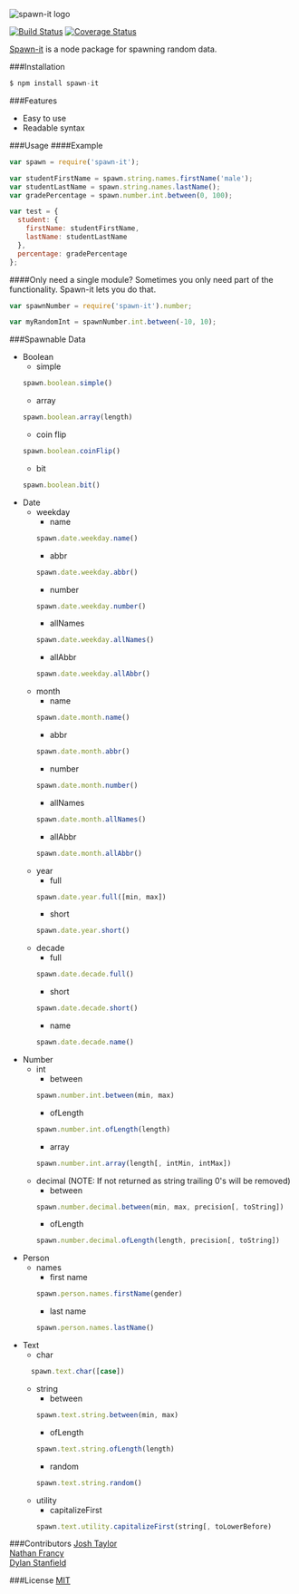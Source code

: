 ![spawn-it logo](https://cdn.rawgit.com/jrtnq514/spawn-it/master/spawn-it.svg)

[![Build Status](https://travis-ci.org/jrtnq514/spawn-it.svg?branch=master)](https://travis-ci.org/jrtnq514/spawn-it)
[![Coverage Status](https://coveralls.io/repos/github/jrtnq514/spawn-it/badge.svg?branch=master)](https://coveralls.io/github/jrtnq514/spawn-it?branch=master)

[Spawn-it](https://github.com/jrtnq514/spawn-it) is a node package for spawning random data.

###Installation
```javascript
$ npm install spawn-it
```
###Features
* Easy to use
* Readable syntax

###Usage
####Example
```javascript
var spawn = require('spawn-it');

var studentFirstName = spawn.string.names.firstName('male');
var studentLastName = spawn.string.names.lastName();
var gradePercentage = spawn.number.int.between(0, 100);

var test = {
  student: {
    firstName: studentFirstName,
    lastName: studentLastName
  },
  percentage: gradePercentage
};
```
####Only need a single module?
Sometimes you only need part of the functionality. Spawn-it lets you do that.
```javascript
var spawnNumber = require('spawn-it').number;

var myRandomInt = spawnNumber.int.between(-10, 10);
```

###Spawnable Data
* Boolean
  * simple
  ```javascript
  spawn.boolean.simple()
  ```
  * array
  ```javascript
  spawn.boolean.array(length)
  ```
  * coin flip
  ```javascript
  spawn.boolean.coinFlip()
  ```
  * bit
  ```javascript
  spawn.boolean.bit()
  ```
* Date
  * weekday
    * name
    ```javascript
    spawn.date.weekday.name()
    ```
    * abbr
    ```javascript
    spawn.date.weekday.abbr()
    ```
    * number
    ```javascript
    spawn.date.weekday.number()
    ```
    * allNames
    ```javascript
    spawn.date.weekday.allNames()
    ```
    * allAbbr
    ```javascript
    spawn.date.weekday.allAbbr()
    ```
  * month
    * name
    ```javascript
    spawn.date.month.name()
    ```
    * abbr
    ```javascript
    spawn.date.month.abbr()
    ```
    * number
    ```javascript
    spawn.date.month.number()
    ```
    * allNames
    ```javascript
    spawn.date.month.allNames()
    ```
    * allAbbr
    ```javascript
    spawn.date.month.allAbbr()
    ```
  * year
    * full
    ```javascript
    spawn.date.year.full([min, max])
    ```
    * short
    ```javascript
    spawn.date.year.short()
    ```
  * decade
    * full
    ```javascript
    spawn.date.decade.full()
    ```
    * short
    ```javascript
    spawn.date.decade.short()
    ```
    * name
    ```javascript
    spawn.date.decade.name()
    ```
* Number
  * int
    * between 
    ```javascript
    spawn.number.int.between(min, max)
    ```
    * ofLength
    ```javascript
    spawn.number.int.ofLength(length)
    ```
    * array
    ```javascript
    spawn.number.int.array(length[, intMin, intMax])
    ```
  * decimal (NOTE: If not returned as string trailing 0's will be removed)
    * between
    ```javascript
    spawn.number.decimal.between(min, max, precision[, toString])
    ```
    * ofLength
    ```javascript
    spawn.number.decimal.ofLength(length, precision[, toString])
    ```
* Person
  * names 
    * first name
    ```javascript
    spawn.person.names.firstName(gender)
    ```
    * last name
    ```javascript
    spawn.person.names.lastName()
    ```
* Text
  * char
  ```javascript
    spawn.text.char([case])
    ```
  * string
    * between
    ```javascript
    spawn.text.string.between(min, max)
    ```
    * ofLength
    ```javascript
    spawn.text.string.ofLength(length)
    ```
    * random
    ```javascript
    spawn.text.string.random()
    ```
  * utility 
    * capitalizeFirst
    ```javascript
    spawn.text.utility.capitalizeFirst(string[, toLowerBefore)
    ```
    
###Contributors
[Josh Taylor](https://github.com/jrtnq514)  
[Nathan Francy](https://github.com/nathanfrancy)  
[Dylan Stanfield](https://github.com/dylanstanfield)

###License
[MIT](https://github.com/jrtnq514/spawn-it/blob/master/LICENSE)
